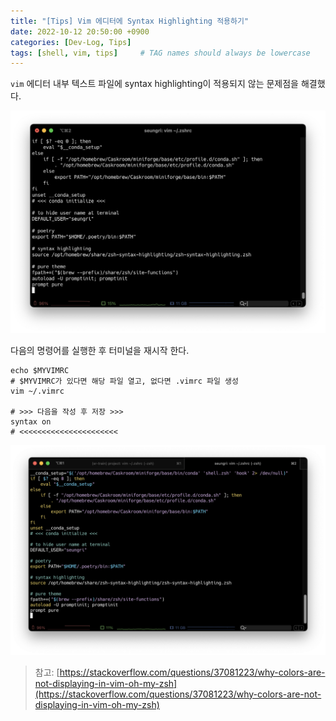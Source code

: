 ```yaml
---
title: "[Tips] Vim 에디터에 Syntax Highlighting 적용하기"
date: 2022-10-12 20:50:00 +0900
categories: [Dev-Log, Tips]
tags: [shell, vim, tips]     # TAG names should always be lowercase
---
```


`vim` 에디터 내부 텍스트 파일에 syntax highlighting이 적용되지 않는 문제점을 해결했다.

![](/assets/img/posts/Dev-Log/Tips/2022-10-12-vim-1.png)


다음의 명령어를 실행한 후 터미널을 재시작 한다.

```shell
echo $MYVIMRC 
# $MYVIMRC가 있다면 해당 파일 열고, 없다면 .vimrc 파일 생성
vim ~/.vimrc 

# >>> 다음을 작성 후 저장 >>>
syntax on
# <<<<<<<<<<<<<<<<<<<<<<
```


![](/assets/img/posts/Dev-Log/Tips/2022-10-12-vim-2.png)


> 참고: [https://stackoverflow.com/questions/37081223/why-colors-are-not-displaying-in-vim-oh-my-zsh](https://stackoverflow.com/questions/37081223/why-colors-are-not-displaying-in-vim-oh-my-zsh)

